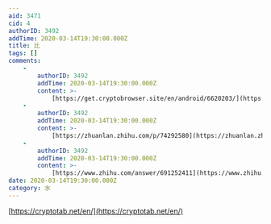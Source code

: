 ```yaml
---
aid: 3471
cid: 4
authorID: 3492
addTime: 2020-03-14T19:30:00.000Z
title: 比
tags: []
comments:
    -
        authorID: 3492
        addTime: 2020-03-14T19:30:00.000Z
        content: >-
            [https://get.cryptobrowser.site/en/android/6620203/](https://get.cryptobrowser.site/en/android/6620203/)
    -
        authorID: 3492
        addTime: 2020-03-14T19:30:00.000Z
        content: >-
            [https://zhuanlan.zhihu.com/p/74292580](https://zhuanlan.zhihu.com/p/74292580)
    -
        authorID: 3492
        addTime: 2020-03-14T19:30:00.000Z
        content: >-
            [https://www.zhihu.com/answer/691252411](https://www.zhihu.com/answer/691252411)
date: 2020-03-14T19:30:00.000Z
category: 水
---
```


[https://cryptotab.net/en/](https://cryptotab.net/en/)
